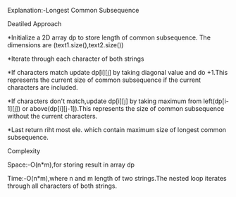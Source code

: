 Explanation:-Longest Common Subsequence

Deatiled Approach

*Initialize a 2D array dp to store length of common subsequence. The dimensions are (text1.size(),text2.size())

*Iterate through each character of both strings

*If characters match update dp[i][j] by taking diagonal value and do +1.This represents the current size of common subsequence if the current characters are included.

*If characters don't match,update dp[i][j] by taking maximum from left(dp[i-1][j]) or above(dp[i][j-1]).This represents the size of common subsequence without the current characters.

*Last return riht most ele. which contain maximum size of longest common 
subsequence.

Complexity

Space:-O(n*m),for storing result in array dp

Time:-O(n*m),where n and m length of two strings.The nested loop iterates through all characters of both strings.
